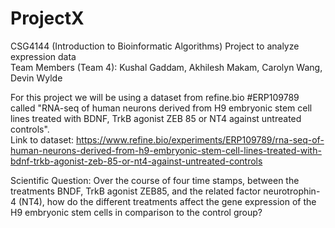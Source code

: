 # ProjectX
CSG4144 (Introduction to Bioinformatic Algorithms) Project to analyze expression data  
Team Members (Team 4): Kushal Gaddam, Akhilesh Makam, Carolyn Wang, Devin Wylde  
  
  
For this project we will be using a dataset from refine.bio #ERP109789 called "RNA-seq of human neurons derived from H9 embryonic stem cell lines treated with BDNF, TrkB agonist ZEB 85 or NT4 against untreated controls".  
Link to dataset: https://www.refine.bio/experiments/ERP109789/rna-seq-of-human-neurons-derived-from-h9-embryonic-stem-cell-lines-treated-with-bdnf-trkb-agonist-zeb-85-or-nt4-against-untreated-controls  
  
Scientific Question: Over the course of four time stamps, between the treatments BNDF, TrkB agonist ZEB85, and the related factor neurotrophin-4 (NT4), how do the different treatments affect the gene expression of the H9 embryonic stem cells in comparison to the control group?
